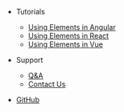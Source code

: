 <!-- 
type: menu
 -->

* Tutorials
  * [Using Elements in Angular](./tutorials/angular)
  * [Using Elements in React](./tutorials/react)
  * [Using Elements in Vue](./tutorials/vue)

* Support
  * [Q&A](https://community.developers.refinitiv.com/spaces/391/index.html)
  * [Contact Us](mailto:ef-support@lseg.com)

* [GitHub](https://github.com/Refinitiv/refinitiv-ui)